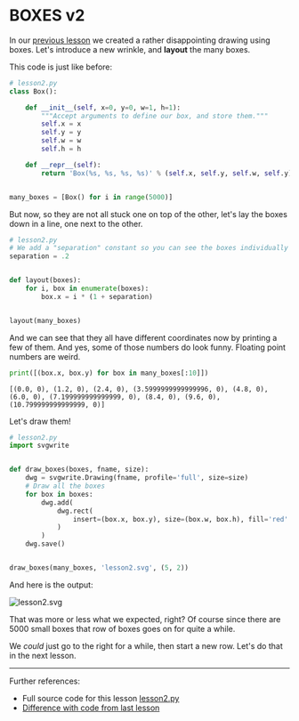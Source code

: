# BOXES v2

In our [previous lesson](lesson1.run.html) we created a rather disappointing 
drawing using boxes. Let's introduce a new wrinkle, and **layout** the many
boxes.

This code is just like before:

```python
# lesson2.py
class Box():

    def __init__(self, x=0, y=0, w=1, h=1):
        """Accept arguments to define our box, and store them."""
        self.x = x
        self.y = y
        self.w = w
        self.h = h

    def __repr__(self):
        return 'Box(%s, %s, %s, %s)' % (self.x, self.y, self.w, self.y)


many_boxes = [Box() for i in range(5000)]

```

But now, so they are not all stuck one on top of the other, let's lay the boxes down in a line, one next to the other.

```python
# lesson2.py
# We add a "separation" constant so you can see the boxes individually
separation = .2


def layout(boxes):
    for i, box in enumerate(boxes):
        box.x = i * (1 + separation)


layout(many_boxes)

```

And we can see that they all have different coordinates now by printing 
a few of them. And yes, some of those numbers do look funny. Floating point
numbers are weird.

```python
print([(box.x, box.y) for box in many_boxes[:10]])
```

```
[(0.0, 0), (1.2, 0), (2.4, 0), (3.5999999999999996, 0), (4.8, 0), (6.0, 0), (7.199999999999999, 0), (8.4, 0), (9.6, 0), (10.799999999999999, 0)]
```

Let's draw them!

```python
# lesson2.py
import svgwrite


def draw_boxes(boxes, fname, size):
    dwg = svgwrite.Drawing(fname, profile='full', size=size)
    # Draw all the boxes
    for box in boxes:
        dwg.add(
            dwg.rect(
                insert=(box.x, box.y), size=(box.w, box.h), fill='red'
            )
        )
    dwg.save()


draw_boxes(many_boxes, 'lesson2.svg', (5, 2))

```
And here is the output:

![lesson2.svg](part1/lesson2.svg)

That was more or less what we expected, right? Of course since there are 5000 small
boxes that row of boxes goes on for quite a while.

We *could* just go to the right for a while, then start a new row. Let's do that in
the next lesson.

----------

Further references:

* Full source code for this lesson [lesson2.py](lesson2.py.run.html)
* [Difference with code from last lesson](part1/code/diffs/lesson1_lesson2.html)
